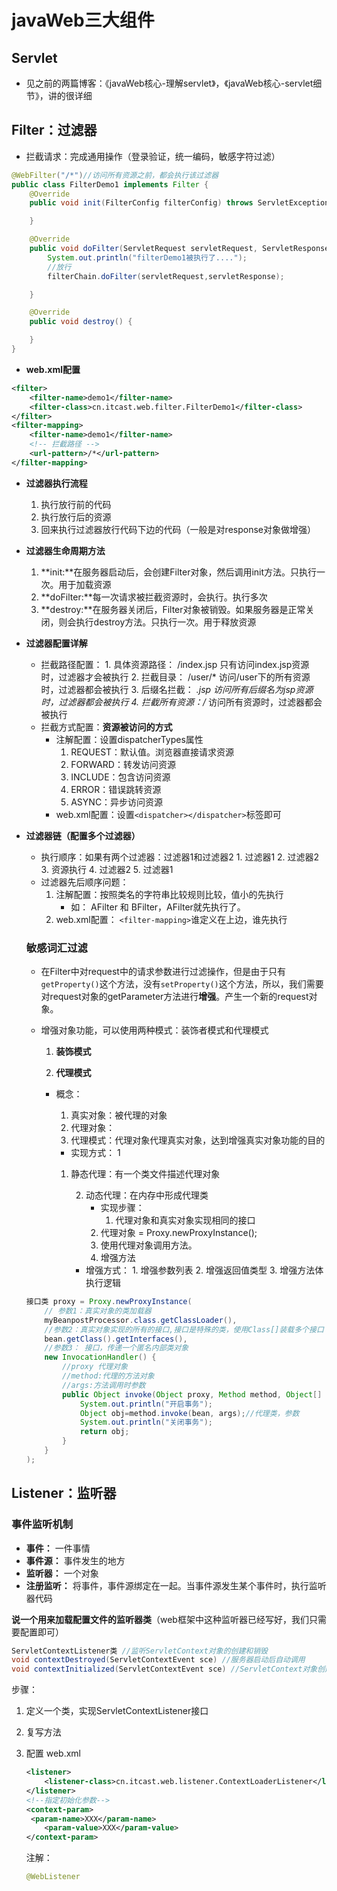 # javaWeb三大组件


## Servlet

* 见之前的两篇博客：《javaWeb核心-理解servlet》，《javaWeb核心-servlet细节》，讲的很详细

## Filter：过滤器

* 拦截请求：完成通用操作（登录验证，统一编码，敏感字符过滤）

```java
@WebFilter("/*")//访问所有资源之前，都会执行该过滤器
public class FilterDemo1 implements Filter {
    @Override
    public void init(FilterConfig filterConfig) throws ServletException {

    }

    @Override
    public void doFilter(ServletRequest servletRequest, ServletResponse servletResponse, FilterChain filterChain) throws IOException, ServletException {
        System.out.println("filterDemo1被执行了....");
        //放行
        filterChain.doFilter(servletRequest,servletResponse);

    }

    @Override
    public void destroy() {

    }
}
```

* **web.xml配置**

```xml
<filter>
    <filter-name>demo1</filter-name>
    <filter-class>cn.itcast.web.filter.FilterDemo1</filter-class>
</filter>
<filter-mapping>
    <filter-name>demo1</filter-name>
    <!-- 拦截路径 -->
    <url-pattern>/*</url-pattern>
</filter-mapping>
```

* **过滤器执行流程**

  1. 执行放行前的代码
  2. 执行放行后的资源
  3. 回来执行过滤器放行代码下边的代码（一般是对response对象做增强）

* **过滤器生命周期方法**

  1. **init:**在服务器启动后，会创建Filter对象，然后调用init方法。只执行一次。用于加载资源
  2. **doFilter:**每一次请求被拦截资源时，会执行。执行多次
  3. **destroy:**在服务器关闭后，Filter对象被销毁。如果服务器是正常关闭，则会执行destroy方法。只执行一次。用于释放资源

* **过滤器配置详解**

  * 拦截路径配置：
  			1. 具体资源路径： /index.jsp   只有访问index.jsp资源时，过滤器才会被执行
  	 	2. 拦截目录： /user/*	访问/user下的所有资源时，过滤器都会被执行
  	 	3. 后缀名拦截： *.jsp		访问所有后缀名为jsp资源时，过滤器都会被执行
  	 	4. 拦截所有资源：/*		访问所有资源时，过滤器都会被执行
  * 拦截方式配置：**资源被访问的方式**
     * 注解配置：设置dispatcherTypes属性
       1. REQUEST：默认值。浏览器直接请求资源
       2. FORWARD：转发访问资源
       3. INCLUDE：包含访问资源
       4. ERROR：错误跳转资源
       5. ASYNC：异步访问资源
     * web.xml配置：设置`<dispatcher></dispatcher>`标签即可

* **过滤器链（配置多个过滤器）**

  * 执行顺序：如果有两个过滤器：过滤器1和过滤器2
  			1. 过滤器1
  	 	2. 过滤器2
  	 	3. 资源执行
  	 	4. 过滤器2
  	 	5. 过滤器1 
  * 过滤器先后顺序问题：
     1. 注解配置：按照类名的字符串比较规则比较，值小的先执行
     	* 如： AFilter 和 BFilter，AFilter就先执行了。
     2. web.xml配置： `<filter-mapping>`谁定义在上边，谁先执行

  ### 敏感词汇过滤

  * 在Filter中对request中的请求参数进行过滤操作，但是由于只有`getProperty()`这个方法，没有`setProperty()`这个方法，所以，我们需要对request对象的getParameter方法进行**增强**。产生一个新的request对象。

  * 增强对象功能，可以使用两种模式：装饰者模式和代理模式

    1. **装饰模式**

    2. **代理模式**

      * 概念：
      	1. 真实对象：被代理的对象
      	2. 代理对象：
      	3. 代理模式：代理对象代理真实对象，达到增强真实对象功能的目的

       	* 实现方式：
      	 	1
      	1. 静态代理：有一个类文件描述代理对象
      	
      	 	2. 动态代理：在内存中形成代理类
      			* 实现步骤：
      				1. 代理对象和真实对象实现相同的接口
      			2. 代理对象 = Proxy.newProxyInstance();
      			3. 使用代理对象调用方法。
      			4. 增强方法
      		* 增强方式：
      		     	1. 增强参数列表
      		      	2. 增强返回值类型
      		      	3. 增强方法体执行逻辑	

  ```java
  接口类 proxy = Proxy.newProxyInstance(
      // 参数1：真实对象的类加载器
      myBeanpostProcessor.class.getClassLoader(),
      //参数2：真实对象实现的所有的接口,接口是特殊的类，使用Class[]装载多个接口
      bean.getClass().getInterfaces(), 
      //参数3： 接口，传递一个匿名内部类对象
      new InvocationHandler() {
          //proxy 代理对象
          //method:代理的方法对象
          //args:方法调用时参数
          public Object invoke(Object proxy, Method method, Object[] args) throws Throwable {
              System.out.println("开启事务");
              Object obj=method.invoke(bean, args);//代理类，参数
              System.out.println("关闭事务");
              return obj;
          }
      }
  );
  ```

  

  

## Listener：监听器

### 事件监听机制

* **事件：** 一件事情
* **事件源：** 事件发生的地方
* **监听器：** 一个对象
* **注册监听：** 将事件，事件源绑定在一起。当事件源发生某个事件时，执行监听器代码

**说一个用来加载配置文件的监听器类**（web框架中这种监听器已经写好，我们只需要配置即可）

```java
ServletContextListener类 //监听ServletContext对象的创建和销毁
void contextDestroyed(ServletContextEvent sce) //服务器启动后自动调用
void contextInitialized(ServletContextEvent sce) //ServletContext对象创建后会调用该方法
```

步骤：

1. 定义一个类，实现ServletContextListener接口

2. 复写方法

3. 配置
   web.xml

   ```xml
   <listener>
       <listener-class>cn.itcast.web.listener.ContextLoaderListener</listener-class>
   </listener>
   <!--指定初始化参数-->
   <context-param>
   	<param-name>XXX</param-name>
       <param-value>XXX</param-value>
   </context-param>
   ```

   注解：

   ```java
   @WebListener
   ```

   

   

   ​	
